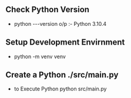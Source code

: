 ## Check Python Version

- python ---version
  o/p :- Python 3.10.4

## Setup Development Envirnment

- python -m venv venv

## Create a Python ./src/main.py

- to Execute Python python src/main.py
